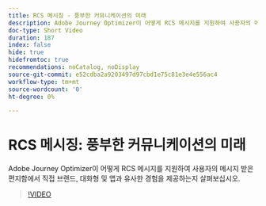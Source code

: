 ```yaml
---
title: RCS 메시징 - 풍부한 커뮤니케이션의 미래
description: Adobe Journey Optimizer이 어떻게 RCS 메시지를 지원하여 사용자의 메시지 받은 편지함에서 직접 브랜드, 대화형 및 앱과 유사한 경험을 제공하는지 살펴보십시오.
doc-type: Short Video
duration: 187
index: false
hide: true
hidefromtoc: true
recommendations: noCatalog, noDisplay
source-git-commit: e52cdba2a9203497d97cbd1e75c81e3e4e556ac4
workflow-type: tm+mt
source-wordcount: '0'
ht-degree: 0%

---
```



# RCS 메시징: 풍부한 커뮤니케이션의 미래

Adobe Journey Optimizer이 어떻게 RCS 메시지를 지원하여 사용자의 메시지 받은 편지함에서 직접 브랜드, 대화형 및 앱과 유사한 경험을 제공하는지 살펴보십시오.

<!-- 72_S520_3442520_186_rcs-messaging-the-future-of-rich-communication -->
>[!VIDEO](https://video.tv.adobe.com/v/3458209/?learn=on&enablevpops=true)
